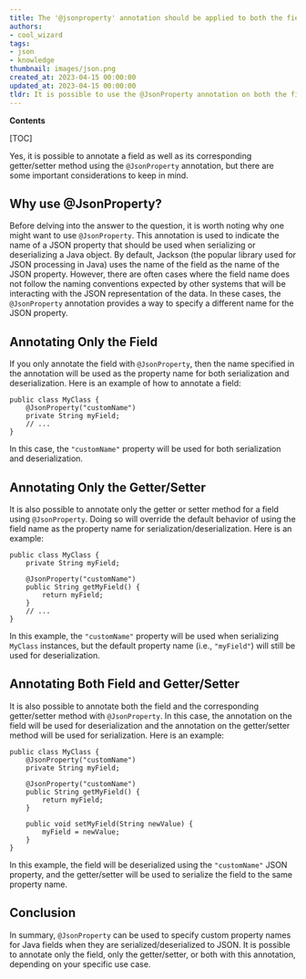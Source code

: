 ```yaml
---
title: The '@jsonproperty' annotation should be applied to both the field and the getter/setter
authors:
- cool_wizard
tags:
- json
- knowledge
thumbnail: images/json.png
created_at: 2023-04-15 00:00:00
updated_at: 2023-04-15 00:00:00
tldr: It is possible to use the @JsonProperty annotation on both the field and its corresponding getter/setter, but it is not necessary to do so.
---
```


**Contents**

[TOC]

Yes, it is possible to annotate a field as well as its corresponding getter/setter method using the `@JsonProperty` annotation, but there are some important considerations to keep in mind. 

## Why use @JsonProperty?

Before delving into the answer to the question, it is worth noting why one might want to use `@JsonProperty`. This annotation is used to indicate the name of a JSON property that should be used when serializing or deserializing a Java object. By default, Jackson (the popular library used for JSON processing in Java) uses the name of the field as the name of the JSON property. However, there are often cases where the field name does not follow the naming conventions expected by other systems that will be interacting with the JSON representation of the data. In these cases, the `@JsonProperty` annotation provides a way to specify a different name for the JSON property.

## Annotating Only the Field

If you only annotate the field with `@JsonProperty`, then the name specified in the annotation will be used as the property name for both serialization and deserialization. Here is an example of how to annotate a field:

```
public class MyClass {
    @JsonProperty("customName")
    private String myField;
    // ...
}
```

In this case, the `"customName"` property will be used for both serialization and deserialization.

## Annotating Only the Getter/Setter

It is also possible to annotate only the getter or setter method for a field using `@JsonProperty`. Doing so will override the default behavior of using the field name as the property name for serialization/deserialization. Here is an example:

```
public class MyClass {
    private String myField;

    @JsonProperty("customName")
    public String getMyField() {
        return myField;
    }
    // ...
}
```

In this example, the `"customName"` property will be used when serializing `MyClass` instances, but the default property name (i.e., `"myField"`) will still be used for deserialization.

## Annotating Both Field and Getter/Setter

It is also possible to annotate both the field and the corresponding getter/setter method with `@JsonProperty`. In this case, the annotation on the field will be used for deserialization and the annotation on the getter/setter method will be used for serialization. Here is an example:

```
public class MyClass {
    @JsonProperty("customName")
    private String myField;

    @JsonProperty("customName")
    public String getMyField() {
        return myField;
    }
    
    public void setMyField(String newValue) {
        myField = newValue;
    }
}
```

In this example, the field will be deserialized using the `"customName"` JSON property, and the getter/setter will be used to serialize the field to the same property name. 

## Conclusion

In summary, `@JsonProperty` can be used to specify custom property names for Java fields when they are serialized/deserialized to JSON. It is possible to annotate only the field, only the getter/setter, or both with this annotation, depending on your specific use case.
